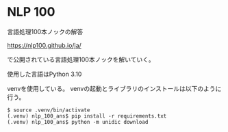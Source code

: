 # NLP 100

言語処理100本ノックの解答

https://nlp100.github.io/ja/

で公開されている言語処理100本ノックを解いていく。

使用した言語はPython 3.10

venvを使用している。
venvの起動とライブラリのインストールは以下のように行う。

```
$ source .venv/bin/activate
(.venv) nlp_100_ans$ pip install -r requirements.txt
(.venv) nlp_100_ans$ python -m unidic download
```
